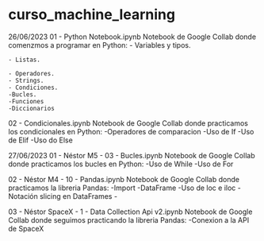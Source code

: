 # curso_machine_learning
26/06/2023
  01 - Python Notebook.ipynb
  Notebook de Google Collab donde comenzmos a programar en Python:
    - Variables y tipos.
    
    - Listas.
    
    - Operadores.
    - Strings.
    - Condiciones.
    -Bucles.
    -Funciones
    -Diccionarios
      
  02 - Condicionales.ipynb
  Notebook de Google Collab donde practicamos los condicionales en Python:
    -Operadores de comparacion
    -Uso de If 
    -Uso de Elif
    -Uso do Else

27/06/2023
  01 - Néstor M5 - 03 - Bucles.ipynb
    Notebook de Google Collab donde practicamos los bucles en Python:
      -Uso de While
      -Uso de For
  
  02 - Néstor M4 - 10 - Pandas.ipynb
    Notebook de Google Collab donde practicamos la libreria Pandas:
      -Import
      -DataFrame
      -Uso de loc e iloc
      -Notación slicing en DataFrames
      -
    
  03 - Néstor SpaceX - 1 - Data Collection Api v2.ipynb
    Notebook de Google Collab donde seguimos practicando la libreria Pandas:
      -Conexion a la API de SpaceX 
